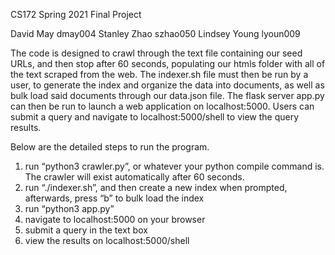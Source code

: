 CS172 Spring 2021 Final Project

David May dmay004 
Stanley Zhao szhao050
Lindsey Young lyoun009

The code is designed to crawl through the text file containing our seed URLs, and then stop after 60 seconds, populating our htmls folder with all of the text scraped from the web. The indexer.sh file must then be run by a user, to generate the index and organize the data into documents, as well as bulk load said documents through our data.json file. The flask server app.py can then be run to launch a web application on localhost:5000. Users can submit a query and navigate to localhost:5000/shell to view the query results. 

Below are the detailed steps to run the program. 

1. run “python3 crawler.py”, or whatever your python compile command is. The crawler will exist automatically after 60 seconds.
2. run “./indexer.sh”, and then create a new index when prompted, afterwards, press “b” to bulk load the index
3. run “python3 app.py” 
4. navigate to localhost:5000 on your browser
5. submit a query in the text box
6. view the results on localhost:5000/shell

